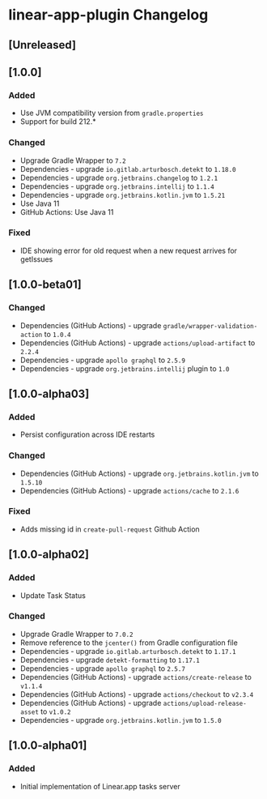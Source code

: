 <!-- Keep a Changelog guide -> https://keepachangelog.com -->

# linear-app-plugin Changelog

## [Unreleased]

## [1.0.0]

### Added

- Use JVM compatibility version from `gradle.properties`
- Support for build 212.*

### Changed

- Upgrade Gradle Wrapper to `7.2`
- Dependencies - upgrade `io.gitlab.arturbosch.detekt` to `1.18.0`
- Dependencies - upgrade `org.jetbrains.changelog` to `1.2.1`
- Dependencies - upgrade `org.jetbrains.intellij` to `1.1.4`
- Dependencies - upgrade `org.jetbrains.kotlin.jvm` to `1.5.21`
- Use Java 11
- GitHub Actions: Use Java 11

### Fixed

- IDE showing error for old request when a new request arrives for getIssues

## [1.0.0-beta01]

### Changed

- Dependencies (GitHub Actions) - upgrade `gradle/wrapper-validation-action` to `1.0.4`
- Dependencies (GitHub Actions) - upgrade `actions/upload-artifact` to `2.2.4`
- Dependencies - upgrade `apollo graphql` to `2.5.9`
- Dependencies - upgrade `org.jetbrains.intellij` plugin to `1.0`

## [1.0.0-alpha03]

### Added

- Persist configuration across IDE restarts

### Changed

- Dependencies (GitHub Actions) - upgrade `org.jetbrains.kotlin.jvm` to `1.5.10`
- Dependencies (GitHub Actions) - upgrade `actions/cache` to `2.1.6`

### Fixed

- Adds missing id in `create-pull-request` Github Action

## [1.0.0-alpha02]

### Added

- Update Task Status

### Changed

- Upgrade Gradle Wrapper to `7.0.2`
- Remove reference to the `jcenter()` from Gradle configuration file
- Dependencies - upgrade `io.gitlab.arturbosch.detekt` to `1.17.1`
- Dependencies - upgrade `detekt-formatting` to `1.17.1`
- Dependencies - upgrade `apollo graphql` to `2.5.7`
- Dependencies (GitHub Actions) - upgrade `actions/create-release` to `v1.1.4`
- Dependencies (GitHub Actions) - upgrade `actions/checkout` to `v2.3.4`
- Dependencies (GitHub Actions) - upgrade `actions/upload-release-asset` to `v1.0.2`
- Dependencies - upgrade `org.jetbrains.kotlin.jvm` to `1.5.0`

## [1.0.0-alpha01]

### Added

- Initial implementation of Linear.app tasks server
